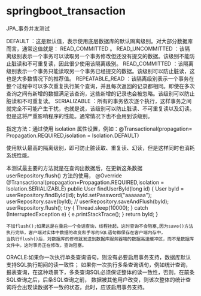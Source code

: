 # springboot_transaction
JPA_事务并发测试

DEFAULT ：这是默认值，表示使用底层数据库的默认隔离级别。对大部分数据库而言，通常这值就是： READ_COMMITTED 。 
READ_UNCOMMITTED ：该隔离级别表示一个事务可以读取另一个事务修改但还没有提交的数据。该级别不能防止脏读和不可重复读，因此很少使用该隔离级别。 
READ_COMMITTED ：该隔离级别表示一个事务只能读取另一个事务已经提交的数据。该级别可以防止脏读，这也是大多数情况下的推荐值。 
REPEATABLE_READ ：该隔离级别表示一个事务在整个过程中可以多次重复执行某个查询，并且每次返回的记录都相同。即使在多次查询之间有新增的数据满足该查询，这些新增的记录也会被忽略。该级别可以防止脏读和不可重复读。 
SERIALIZABLE ：所有的事务依次逐个执行，这样事务之间就完全不可能产生干扰，也就是说，该级别可以防止脏读、不可重复读以及幻读。但是这将严重影响程序的性能。通常情况下也不会用到该级别。 

指定方法：通过使用 isolation 属性设置，例如：@Transactional(propagation= Propagation.REQUIRED,isolation = Isolation.DEFAULT)

使用默认最高的隔离级别，即可防止脏读取、重复读、幻读，但是这样同时也消耗系统性能。


本测试最主要的方法就是在查询出数据后，在更新这条数据userRepository.flush() 方法的使用，
    @Override
    @Transactional(propagation=Propagation.REQUIRED,isolation = Isolation.SERIALIZABLE)
    public User findUserById(long id) {
        User byId = userRepository.findById(id);
        byId.setPassword("aaaaaaa");
        userRepository.save(byId);
//        userRepository.saveAndFlush(byId);
        userRepository.flush();
        try {
            Thread.sleep(10000);
        } catch (InterruptedException e) {
            e.printStackTrace();
        }
        return byId;
    }
    
    不加flush();如果这是在重启一个会话查询，线程挂起，这时查询不会阻塞,因为save()方法执行完毕，客户端对实体中数据的改变和手写的SQL语句都保存在客户端内存中，
    当执行flush()后，对数据库的修改就发送到数据库服务器端的数据高速缓冲区，而不是数据库文件中。这时事务正在修改，查询阻塞。
    
   ORACLE:如果你一次执行单条查询语句，则没有必要启用事务支持，数据库默认支持SQL执行期间的读一致性； 
如果你一次执行多条查询语句，例如统计查询，报表查询，在这种场景下，多条查询SQL必须保证整体的读一致性，否则，在前条SQL查询之后，后条SQL查询之前，
数据被其他用户改变，则该次整体的统计查询将会出现读数据不一致的状态，此时，应该启用事务支持。
